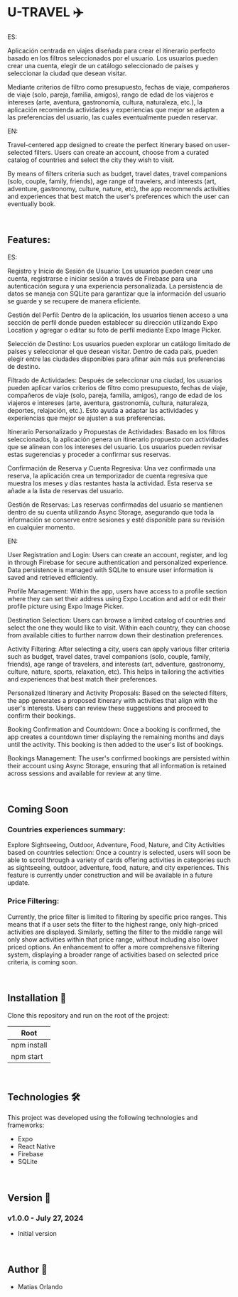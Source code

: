 # U-TRAVEL :airplane:

ES:

Aplicación centrada en viajes diseñada para crear el itinerario perfecto basado en los filtros seleccionados por el usuario. Los usuarios pueden crear una cuenta, elegir de un catálogo seleccionado de países y seleccionar la ciudad que desean visitar.

Mediante criterios de filtro como presupuesto, fechas de viaje, compañeros de viaje (solo, pareja, familia, amigos), rango de edad de los viajeros e intereses (arte, aventura, gastronomía, cultura, naturaleza, etc.), la aplicación recomienda actividades y experiencias que mejor se adapten a las preferencias del usuario, las cuales eventualmente pueden reservar.

EN:

Travel-centered app designed to create the perfect itinerary based on user-selected filters. Users can create an account, choose from a curated catalog of countries and select the city they wish to visit.

By means of filters criteria such as budget, travel dates, travel companions (solo, couple, family, friends), age range of travelers, and interests (art, adventure, gastronomy, culture, nature, etc), the app recommends activities and experiences that best match the user's preferences which the user can eventually book.

<br>

## Features:

ES:

Registro y Inicio de Sesión de Usuario: Los usuarios pueden crear una cuenta, registrarse e iniciar sesión a través de Firebase para una autenticación segura y una experiencia personalizada. La persistencia de datos se maneja con SQLite para garantizar que la información del usuario se guarde y se recupere de manera eficiente.

Gestión del Perfil: Dentro de la aplicación, los usuarios tienen acceso a una sección de perfil donde pueden establecer su dirección utilizando Expo Location y agregar o editar su foto de perfil mediante Expo Image Picker.

Selección de Destino: Los usuarios pueden explorar un catálogo limitado de países y seleccionar el que desean visitar. Dentro de cada país, pueden elegir entre las ciudades disponibles para afinar aún más sus preferencias de destino.

Filtrado de Actividades: Después de seleccionar una ciudad, los usuarios pueden aplicar varios criterios de filtro como presupuesto, fechas de viaje, compañeros de viaje (solo, pareja, familia, amigos), rango de edad de los viajeros e intereses (arte, aventura, gastronomía, cultura, naturaleza, deportes, relajación, etc.). Esto ayuda a adaptar las actividades y experiencias que mejor se ajusten a sus preferencias.

Itinerario Personalizado y Propuestas de Actividades: Basado en los filtros seleccionados, la aplicación genera un itinerario propuesto con actividades que se alinean con los intereses del usuario. Los usuarios pueden revisar estas sugerencias y proceder a confirmar sus reservas.

Confirmación de Reserva y Cuenta Regresiva: Una vez confirmada una reserva, la aplicación crea un temporizador de cuenta regresiva que muestra los meses y días restantes hasta la actividad. Esta reserva se añade a la lista de reservas del usuario.

Gestión de Reservas: Las reservas confirmadas del usuario se mantienen dentro de su cuenta utilizando Async Storage, asegurando que toda la información se conserve entre sesiones y esté disponible para su revisión en cualquier momento.

EN:

User Registration and Login: Users can create an account, register, and log in through Firebase for secure authentication and personalized experience. Data persistence is managed with SQLite to ensure user information is saved and retrieved efficiently.

Profile Management: Within the app, users have access to a profile section where they can set their address using Expo Location and add or edit their profile picture using Expo Image Picker. 

Destination Selection: Users can browse a limited catalog of countries and select the one they would like to visit. Within each country, they can choose from available cities to further narrow down their destination preferences.

Activity Filtering: After selecting a city, users can apply various filter criteria such as budget, travel dates, travel companions (solo, couple, family, friends), age range of travelers, and interests (art, adventure, gastronomy, culture, nature, sports, relaxation, etc). This helps in tailoring the activities and experiences that best match their preferences.

Personalized Itinerary and Activity Proposals: Based on the selected filters, the app generates a proposed itinerary with activities that align with the user's interests. Users can review these suggestions and proceed to confirm their bookings.

Booking Confirmation and Countdown: Once a booking is confirmed, the app creates a countdown timer displaying the remaining months and days until the activity. This booking is then added to the user's list of bookings.

Bookings Management: The user's confirmed bookings are persisted within their account using Async Storage, ensuring that all information is retained across sessions and available for review at any time.

<br>

## Coming Soon

### Countries experiences summary:

Explore Sightseeing, Outdoor, Adventure, Food, Nature, and City Activities based on countries selection: Once a country is selected, users will soon be able to scroll through a variety of cards offering activities in categories such as sightseeing, outdoor, adventure, food, nature, and city experiences. This feature is currently under construction and will be available in a future update.

### Price Filtering: 

Currently, the price filter is limited to filtering by specific price ranges. This means that if a user sets the filter to the highest range, only high-priced activities are displayed. Similarly, setting the filter to the middle range will only show activities within that price range, without including also lower priced options. An enhancement to offer a more comprehensive filtering system, displaying a broader range of activities based on selected price criteria, is coming soon.

<br>

## Installation :hammer:

Clone this repository and run on the root of the project:

| Root
|---------
| npm install
| npm start

<br>

## Technologies 🛠️

This project was developed using the following technologies and frameworks:

<ul>
<li>Expo</li>
<li>React Native</li>
<li>Firebase</li>
<li>SQLite</li>
</ul>

<br>

## Version :pencil:

### v1.0.0 - July 27, 2024

- Initial version

<br>

## Author :rocket:

- Matias Orlando
